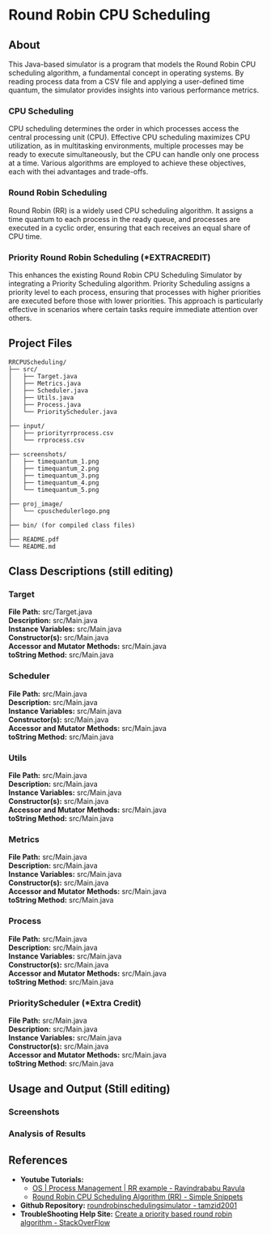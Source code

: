 # Round Robin CPU Scheduling
## About
This Java-based simulator is a program that models the Round Robin CPU scheduling algorithm, a fundamental concept in operating systems. By reading process data from a CSV file and applying a user-defined time quantum, the simulator provides insights into various performance metrics.

### CPU Scheduling
CPU scheduling determines the order in which processes access the central processing unit (CPU). Effective CPU scheduling maximizes CPU utilization, as in multitasking environments, multiple processes may be ready to execute simultaneously, but the CPU can handle only one process at a time. Various algorithms are employed to achieve these objectives, each with thei advantages and trade-offs.

### Round Robin Scheduling 
Round Robin (RR) is a widely used CPU scheduling algorithm. It assigns a time quantum to each process in the ready queue, and processes are executed in a cyclic order, ensuring that each receives an equal share of CPU time.

### Priority Round Robin Scheduling (*EXTRACREDIT)
This enhances the existing Round Robin CPU Scheduling Simulator by integrating a Priority Scheduling algorithm. Priority Scheduling assigns a priority level to each process, ensuring that processes with higher priorities are executed before those with lower priorities. This approach is particularly effective in scenarios where certain tasks require immediate attention over others.

## Project Files
``` 
RRCPUScheduling/
├── src/
│   ├── Target.java
│   ├── Metrics.java
│   ├── Scheduler.java
│   ├── Utils.java
│   ├── Process.java
│   └── PriorityScheduler.java
│ 
├── input/
│   ├── priorityrrprocess.csv
│   └── rrprocess.csv
│
├── screenshots/
│   ├── timequantum_1.png
│   ├── timequantum_2.png
│   ├── timequantum_3.png
│   ├── timequantum_4.png
│   └── timequantum_5.png
│
├── proj_image/
│   └── cpuschedulerlogo.png
│
├── bin/ (for compiled class files)
│
├── README.pdf
└── README.md
```

## Class Descriptions (still editing)
### Target
**File Path:** src/Target.java \
**Description:** src/Main.java \
**Instance Variables:** src/Main.java \
**Constructor(s):** src/Main.java \
**Accessor and Mutator Methods:** src/Main.java \
**toString Method:** src/Main.java 

### Scheduler
**File Path:** src/Main.java \
**Description:** src/Main.java \
**Instance Variables:** src/Main.java \
**Constructor(s):** src/Main.java \
**Accessor and Mutator Methods:** src/Main.java \
**toString Method:** src/Main.java 

### Utils
**File Path:** src/Main.java \
**Description:** src/Main.java \
**Instance Variables:** src/Main.java \
**Constructor(s):** src/Main.java \
**Accessor and Mutator Methods:** src/Main.java \
**toString Method:** src/Main.java 


### Metrics
**File Path:** src/Main.java \
**Description:** src/Main.java \
**Instance Variables:** src/Main.java \
**Constructor(s):** src/Main.java \
**Accessor and Mutator Methods:** src/Main.java \
**toString Method:** src/Main.java 


### Process
**File Path:** src/Main.java \
**Description:** src/Main.java \
**Instance Variables:** src/Main.java \
**Constructor(s):** src/Main.java \
**Accessor and Mutator Methods:** src/Main.java \
**toString Method:** src/Main.java 


### PriorityScheduler (*Extra Credit)
**File Path:** src/Main.java \
**Description:** src/Main.java \
**Instance Variables:** src/Main.java \
**Constructor(s):** src/Main.java \
**Accessor and Mutator Methods:** src/Main.java \
**toString Method:** src/Main.java 


## Usage and Output (Still editing)

### Screenshots

### Analysis of Results

## References
* **Youtube Tutorials:**
    * [OS | Process Management | RR example - Ravindrababu Ravula](https://www.youtube.com/watch?v=Sa600YsU16U&ab_channel=RavindrababuRavula)
    * [Round Robin CPU Scheduling Algorithm (RR) - Simple Snippets](https://www.youtube.com/watch?v=9hw-_qJ55K4&t=298s&ab_channel=SimpleSnippets)
* **Github Repository:** [roundrobinschedulingsimulator - tamzid2001](https://github.com/tamzid2001/roundrobincpuschedulingsimulator/tree/main)
* **TroubleShooting Help Site:** [Create a priority based round robin algorithm - StackOverFlow](https://stackoverflow.com/questions/46935140/create-a-priority-based-round-robin-algorithm)

